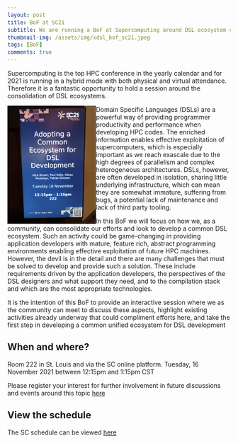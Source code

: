 ```yaml
---
layout: post
title: BoF at SC21
subtitle: We are running a BoF at Supercomputing around DSL ecosystem consolidation
thumbnail-img: /assets/img/xdsl_bof_sc21.jpeg
tags: [BoF]
comments: true
---
```


Supercomputing is the top HPC conference in the yearly calendar and for 2021 is running in a hybrid mode with both physical and virtual attendance. Therefore it is a fantastic opportunity to hold a session around the consolidation of DSL ecosystems.

<img src="assets/img/xdsl_bof_sc21.jpeg" width="200" align="left">

Domain Specific Languages (DSLs) are a powerful way of providing programmer productivity and performance when developing HPC codes. The enriched information enables effective exploitation of supercomputers, which is especially important as we reach exascale due to the high degrees of parallelism and complex heterogeneous architectures. DSLs, however, are often developed in isolation, sharing little underlying infrastructure, which can mean they are somewhat immature, suffering from bugs, a potential lack of maintenance and lack of third party tooling. 

In this BoF we will focus on how we, as a community, can consolidate our efforts and look to develop a common DSL ecosystem. Such an activity could be game-changing in providing application developers with mature, feature rich, abstract programming environments enabling effective exploitation of future HPC machines. However, the devil is in the detail and there are many challenges that must be solved to develop and provide such a solution. These include requirements driven by the application developers, the perspectives of the DSL designers and what support they need, and to the compilation stack and which are the most appropriate technologies. 

It is the intention of this BoF to provide an interactive session where we as the community can meet to discuss these aspects, highlight existing activities already underway that could compliment efforts here, and take the first step in developing a common unified ecosystem for DSL development

## When and where?

Room 222 in St. Louis and via the SC online platform. Tuesday, 16 November 2021 between 12:15pm and 1:15pm CST

Please register your interest for further involvement in future discussions and events around this topic [here](https://forms.gle/QTuwhFQnM2ERtdcc9)

## View the schedule

The SC schedule can be viewed [here](https://sc21.supercomputing.org/presentation/?id=bof147&sess=sess390)

